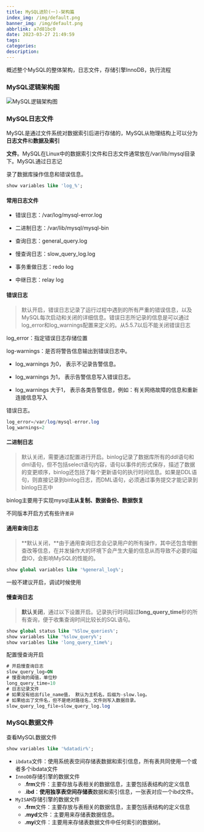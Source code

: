 ```yaml
---
title: MySQL进阶(一)-架构篇
index_img: /img/default.png
banner_img: /img/default.png
abbrlink: a7d81bc0
date: 2023-03-27 21:49:59
tags:
categories:
description:
---
```


 概述整个MySQL的整体架构，日志文件，存储引擎InnoDB，执行流程

<!-- more -->

### MySQL逻辑架构图

![MySQL逻辑架构图](E:\git_repo\hyq965672903.github.io\source\_posts\MySQL进阶-一-架构篇.assets\MySQL逻辑架构图.png)

### MySQL日志文件

MySQL是通过文件系统对数据索引后进行存储的，MySQL从物理结构上可以分为**日志文件**和**数据及索引**

**文件**。MySQL在Linux中的数据索引文件和日志文件通常放在/var/lib/mysql目录下。MySQL通过日志记

录了数据库操作信息和错误信息。

```sql
show variables like 'log_%';
```

#### 常用日志文件

- 错误日志：/var/log/mysql-error.log

- 二进制日志：/var/lib/mysql/mysql-bin

- 查询日志：general_query.log

- 慢查询日志：slow_query_log.log

- 事务重做日志：redo log

- 中继日志：relay log

#### 错误日志

> 默认开启，错误日志记录了运行过程中遇到的所有严重的错误信息，以及 MySQL每次启动和关闭的详细信息。错误日志所记录的信息是可以通过log_error和log_warnings配置来定义的。从5.5.7以后不能关闭错误日志

log_error：指定错误日志存储位置

log-warnings：是否将警告信息输出到错误日志中。

- log_warnings 为0， 表示不记录告警信息。

- log_warnings 为1， 表示告警信息写入错误日志。

- log_warnings 大于1， 表示各类告警信息，例如：有关网络故障的信息和重新连接信息写入

错误日志。

```sql
log_error=/var/log/mysql-error.log
log_warnings=2
```

#### 二进制日志

> 默认关闭，需要通过配置进行开启。binlog记录了数据库所有的ddl语句和dml语句，但不包括select语句内容，语句以事件的形式保存，描述了数据的变更顺序，binlog还包括了每个更新语句的执行时间信息。如果是DDL语句，则直接记录到binlog日志，而DML语句，必须通过事务提交才能记录到binlog日志中

binlog主要用于实现mysql**主从复制、数据备份、数据恢复**

不同版本开启方式有些许`差异`

#### 通用查询日志

> **默认关闭，**由于通用查询日志会记录用户的所有操作，其中还包含增删查改等信息，在并发操作大的环境下会产生大量的信息从而导致不必要的磁盘IO，会影响MySQL的性能的。

```sql
show global variables like '%general_log%';
```

一般不建议开启，调试时候使用

#### 慢查询日志

> **默认关闭**，通过以下设置开启。记录执行时间超过**long_query_time**秒的所有查询，便于收集查询时间比较长的SQL语句。

```sql
show global status like '%Slow_queries%';
show variables like '%slow_query%';
show variables like 'long_query_time%';
```

配置慢查询开启

```sql
# 开启慢查询日志
slow_query_log=ON
# 慢查询的阈值，单位秒
long_query_time=10
# 日志记录文件
# 如果没有给出file_name值， 默认为主机名，后缀为-slow.log。
# 如果给出了文件名，但不是绝对路径名，文件则写入数据目录。
slow_query_log_file=slow_query_log.log
```

### MySQL数据文件

查看MySQL数据文件

```sql
show variables like '%datadir%';
```

- `ibdata`文件：使用系统表空间存储表数据和索引信息，所有表共同使用一个或者多个ibdata文件
- `InnoDB`存储引擎的数据文件
  - .**frm**文件：主要存放与表相关的数据信息，主要包括表结构的定义信息
  - .**ibd**：**使用独享表空间存储表**数据和索引信息，一张表对应一个ibd文件。
- `MyISAM`存储引擎的数据文件
  - **.frm**文件：主要存放与表相关的数据信息，主要包括表结构的定义信息
  - **.myd**文件：主要用来存储表数据信息。
  - **.myi**文件：主要用来存储表数据文件中任何索引的数据树。
